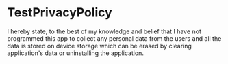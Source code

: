 # TestPrivacyPolicy
I hereby state, to the best of my knowledge and belief that I have not programmed this app to collect any personal data from the users and all the data is stored on device storage which can be erased by clearing application's data or uninstalling the application.

